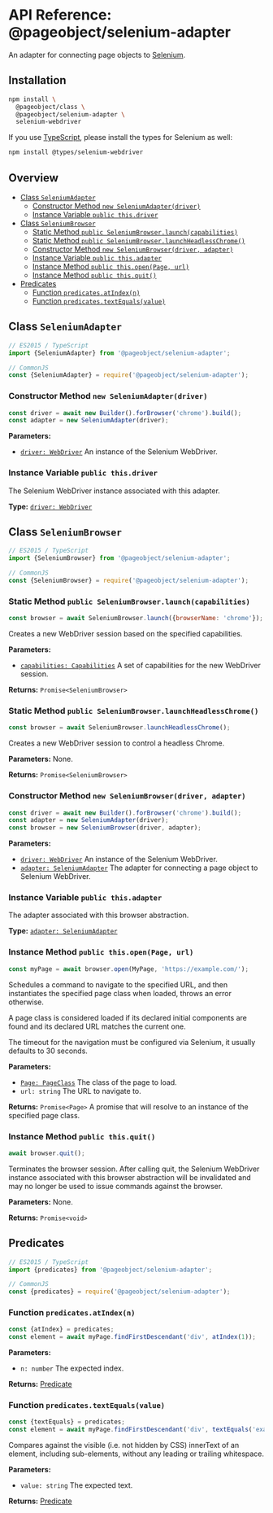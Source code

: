 # API Reference: @pageobject/selenium-adapter

An adapter for connecting page objects to [Selenium][selenium].

## Installation

```sh
npm install \
  @pageobject/class \
  @pageobject/selenium-adapter \
  selenium-webdriver
```

If you use [TypeScript][typescript], please install the types for Selenium as well:

```sh
npm install @types/selenium-webdriver
```

## Overview

- [Class `SeleniumAdapter`](#class-seleniumadapter)
  - [Constructor Method `new SeleniumAdapter(driver)`](#constructor-method-new-seleniumadapterdriver)
  - [Instance Variable `public this.driver`](#instance-variable-public-thisdriver)
- [Class `SeleniumBrowser`](#class-seleniumbrowser)
  - [Static Method `public SeleniumBrowser.launch(capabilities)`](#static-method-public-seleniumbrowserlaunchcapabilities)
  - [Static Method `public SeleniumBrowser.launchHeadlessChrome()`](#static-method-public-seleniumbrowserlaunchheadlesschrome)
  - [Constructor Method `new SeleniumBrowser(driver, adapter)`](#constructor-method-new-seleniumbrowserdriver-adapter)
  - [Instance Variable `public this.adapter`](#instance-variable-public-thisadapter)
  - [Instance Method `public this.open(Page, url)`](#instance-method-public-thisopenpage-url)
  - [Instance Method `public this.quit()`](#instance-method-public-thisquit)
- [Predicates](#predicates)
  - [Function `predicates.atIndex(n)`](#function-predicatesatindexn)
  - [Function `predicates.textEquals(value)`](#function-predicatestextequalsvalue)

## Class `SeleniumAdapter`

```js
// ES2015 / TypeScript
import {SeleniumAdapter} from '@pageobject/selenium-adapter';

// CommonJS
const {SeleniumAdapter} = require('@pageobject/selenium-adapter');
```

### Constructor Method `new SeleniumAdapter(driver)`

```js
const driver = await new Builder().forBrowser('chrome').build();
const adapter = new SeleniumAdapter(driver);
```

**Parameters:**

- [`driver: WebDriver`][selenium-webdriver] An instance of the Selenium WebDriver.

### Instance Variable `public this.driver`

The Selenium WebDriver instance associated with this adapter.

**Type:** [`driver: WebDriver`][selenium-webdriver]

## Class `SeleniumBrowser`

```js
// ES2015 / TypeScript
import {SeleniumBrowser} from '@pageobject/selenium-adapter';

// CommonJS
const {SeleniumBrowser} = require('@pageobject/selenium-adapter');
```

### Static Method `public SeleniumBrowser.launch(capabilities)`

```js
const browser = await SeleniumBrowser.launch({browserName: 'chrome'});
```

Creates a new WebDriver session based on the specified capabilities.

**Parameters:**

- [`capabilities: Capabilities`][selenium-capabilities] A set of capabilities for the new WebDriver session.

**Returns:** `Promise<SeleniumBrowser>`

### Static Method `public SeleniumBrowser.launchHeadlessChrome()`

```js
const browser = await SeleniumBrowser.launchHeadlessChrome();
```

Creates a new WebDriver session to control a headless Chrome.

**Parameters:** None.

**Returns:** `Promise<SeleniumBrowser>`

### Constructor Method `new SeleniumBrowser(driver, adapter)`

```js
const driver = await new Builder().forBrowser('chrome').build();
const adapter = new SeleniumAdapter(driver);
const browser = new SeleniumBrowser(driver, adapter);
```

**Parameters:**

- [`driver: WebDriver`][selenium-webdriver] An instance of the Selenium WebDriver.
- [`adapter: SeleniumAdapter`](#class-seleniumadapter) The adapter for connecting a page object to Selenium WebDriver.

### Instance Variable `public this.adapter`

The adapter associated with this browser abstraction.

**Type:** [`adapter: SeleniumAdapter`](#class-seleniumadapter)

### Instance Method `public this.open(Page, url)`

```js
const myPage = await browser.open(MyPage, 'https://example.com/');
```

Schedules a command to navigate to the specified URL, and then instantiates the specified page class when loaded, throws an error otherwise.

A page class is considered loaded if its declared initial components are found and its declared URL matches the current one.

The timeout for the navigation must be configured via Selenium, it usually defaults to 30 seconds.

**Parameters:**

- [`Page: PageClass`](class.md#pageclass) The class of the page to load.
- `url: string` The URL to navigate to.

**Returns:** `Promise<Page>` A promise that will resolve to an instance of the specified page class.

### Instance Method `public this.quit()`

```js
await browser.quit();
```

Terminates the browser session. After calling quit, the Selenium WebDriver instance associated with this browser abstraction will be invalidated and may no longer be used to issue commands against the browser.

**Parameters:** None.

**Returns:** `Promise<void>`

## Predicates

```js
// ES2015 / TypeScript
import {predicates} from '@pageobject/selenium-adapter';

// CommonJS
const {predicates} = require('@pageobject/selenium-adapter');
```

### Function `predicates.atIndex(n)`

```js
const {atIndex} = predicates;
const element = await myPage.findFirstDescendant('div', atIndex(1));
```

**Parameters:**

- `n: number` The expected index.

**Returns:** [Predicate](class.md#predicate)

### Function `predicates.textEquals(value)`

```js
const {textEquals} = predicates;
const element = await myPage.findFirstDescendant('div', textEquals('example'));
```

Compares against the visible (i.e. not hidden by CSS) innerText of an element, including sub-elements, without any leading or trailing whitespace.

**Parameters:**

- `value: string` The expected text.

**Returns:** [Predicate](class.md#predicate)

[selenium]: http://seleniumhq.github.io/selenium/docs/api/javascript/index.html
[selenium-capabilities]: http://seleniumhq.github.io/selenium/docs/api/javascript/module/selenium-webdriver/index_exports_Capabilities.html
[selenium-webdriver]: http://seleniumhq.github.io/selenium/docs/api/javascript/module/selenium-webdriver/index_exports_WebDriver.html
[typescript]: https://www.typescriptlang.org/
